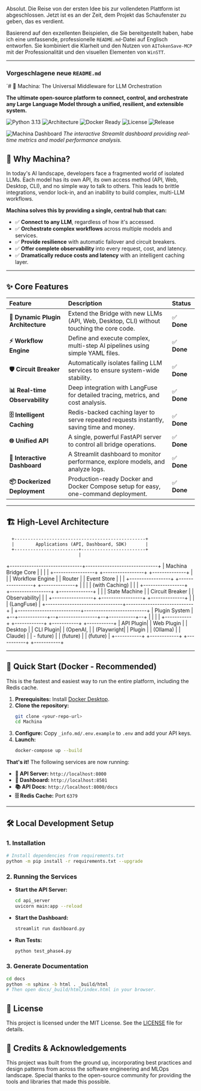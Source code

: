 Absolut. Die Reise von der ersten Idee bis zur vollendeten Plattform ist abgeschlossen. Jetzt ist es an der Zeit, dem Projekt das Schaufenster zu geben, das es verdient.

Basierend auf den exzellenten Beispielen, die Sie bereitgestellt haben, habe ich eine umfassende, professionelle `README.md`-Datei auf Englisch entworfen. Sie kombiniert die Klarheit und den Nutzen von `AITokenSave-MCP` mit der Professionalität und den visuellen Elementen von `WinSTT`.

---

### **Vorgeschlagene neue `README.md`**

´# 🚀 Machina: The Universal Middleware for LLM Orchestration

**The ultimate open-source platform to connect, control, and orchestrate any Large Language Model through a unified, resilient, and extensible system.**

![Python 3.13](https://img.shields.io/badge/Python-3.13-blue.svg)
![Architecture](https://img.shields.io/badge/Architecture-Plugin--Based-green.svg)
![Docker Ready](https://img.shields.io/badge/Docker-Ready-blue.svg)
![License](https://img.shields.io/badge/License-MIT-lightgrey.svg)
![Release](https://img.shields.io/badge/Release-v1.0-blueviolet.svg)

![Machina Dashboard](https://i.imgur.com/3opVw6y.png)
*The interactive Streamlit dashboard providing real-time metrics and model performance analysis.*

## 🎯 Why Machina?

In today's AI landscape, developers face a fragmented world of isolated LLMs. Each model has its own API, its own access method (API, Web, Desktop, CLI), and no simple way to talk to others. This leads to brittle integrations, vendor lock-in, and an inability to build complex, multi-LLM workflows.

**Machina solves this by providing a single, central hub that can:**
- ✅ **Connect to any LLM**, regardless of how it's accessed.
- ✅ **Orchestrate complex workflows** across multiple models and services.
- ✅ **Provide resilience** with automatic failover and circuit breakers.
- ✅ **Offer complete observability** into every request, cost, and latency.
- ✅ **Dramatically reduce costs and latency** with an intelligent caching layer.

---

## ✨ Core Features

| Feature | Description | Status |
| :--- | :--- | :--- |
| **🔌 Dynamic Plugin Architecture** | Extend the Bridge with new LLMs (API, Web, Desktop, CLI) without touching the core code. | ✅ **Done** |
| **⚡ Workflow Engine** | Define and execute complex, multi-step AI pipelines using simple YAML files. | ✅ **Done** |
| **🛡️ Circuit Breaker** | Automatically isolates failing LLM services to ensure system-wide stability. | ✅ **Done** |
| **📊 Real-time Observability** | Deep integration with LangFuse for detailed tracing, metrics, and cost analysis. | ✅ **Done** |
| **🗄️ Intelligent Caching** | Redis-backed caching layer to serve repeated requests instantly, saving time and money. | ✅ **Done** |
| **🌐 Unified API** | A single, powerful FastAPI server to control all bridge operations. | ✅ **Done** |
| **🎨 Interactive Dashboard** | A Streamlit dashboard to monitor performance, explore models, and analyze logs. | ✅ **Done** |
| **📦 Dockerized Deployment** | Production-ready Docker and Docker Compose setup for easy, one-command deployment. | ✅ **Done** |

---

## 🏗️ High-Level Architecture


      +-------------------------------------------------+
      |        Applications (API, Dashboard, SDK)       |
      +------------------------+------------------------+
                               |
+------------------------------+------------------------------+
|                     Machina Bridge Core                     |
|                                                             |
|  +-----------------+  +-----------------+  +--------------+ |
|  | Workflow Engine |  |     Router      |  | Event Store  | |
|  +-----------------+  +-----------------+  +--------------+ |
|          |                    | (with Caching)     |        |
|  +-----------------+  +-----------------+  +--------------+ |
|  |  State Machine  |  | Circuit Breaker |  | Observability| |
|  +-----------------+  +-----------------+  +--------------+ |
|                                | (LangFuse)                 |
+--------------------------------+----------------------------+
                                 |
      +--------------------------+--------------------------+
      |                   Plugin System                     |
      +--+------------+--+----------------+--+-----------+--+
         |                |                |               |
   +-----------+    +------------+    +-----------+     +-----------+
   | API Plugin|    | Web Plugin |    |  Desktop  |     | CLI Plugin|
   | (OpenAI,  |    | (Playwright|    | Plugin    |     | (Ollama)  |
   |  Claude)  |    |  - future) |    | (future)  |     | (future)  |
   +-----------+    +------------+    +-----------+     +-----------+

---

## 🚀 Quick Start (Docker - Recommended)

This is the fastest and easiest way to run the entire platform, including the Redis cache.

1.  **Prerequisites:** Install [Docker Desktop](https://www.docker.com/products/docker-desktop/).
2.  **Clone the repository:**
    ```bash
    git clone <your-repo-url>
    cd Machina
    ```
3.  **Configure:** Copy `_info.md/.env.example` to `.env` and add your API keys.
4.  **Launch:**
    ```bash
    docker-compose up --build
    ```

**That's it!** The following services are now running:
- **🚀 API Server:** `http://localhost:8000`
- **🎨 Dashboard:** `http://localhost:8501`
- **📚 API Docs:** `http://localhost:8000/docs`
- **🗄️ Redis Cache:** Port `6379`

---

## 🛠️ Local Development Setup

### 1. Installation
```bash
# Install dependencies from requirements.txt
python -m pip install -r requirements.txt --upgrade
```

### 2. Running the Services

-   **Start the API Server:**
    ```bash
    cd api_server
    uvicorn main:app --reload
    ```
-   **Start the Dashboard:**
    ```bash
    streamlit run dashboard.py
    ```
-   **Run Tests:**
    ```bash
    python test_phase4.py
    ```

### 3. Generate Documentation
```bash
cd docs
python -m sphinx -b html . _build/html
# Then open docs/_build/html/index.html in your browser.
```

## 📄 License

This project is licensed under the MIT License. See the [LICENSE](LICENSE) file for details.

## 🙏 Credits & Acknowledgements

This project was built from the ground up, incorporating best practices and design patterns from across the software engineering and MLOps landscape. Special thanks to the open-source community for providing the tools and libraries that made this possible.
```
